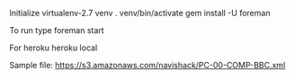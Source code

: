 Initialize
  virtualenv-2.7 venv 
	. venv/bin/activate
  gem install -U foreman


To run type
  foreman start

For heroku
  heroku local


Sample file:
https://s3.amazonaws.com/navishack/PC-00-COMP-BBC.xml
